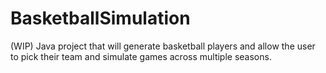 # BasketballSimulation
(WIP) Java project that will generate basketball players and allow the user to pick their team and simulate games across multiple seasons.
